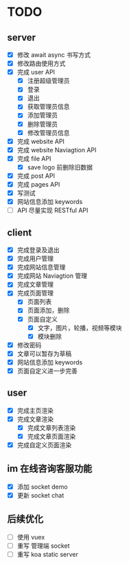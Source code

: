 # TODO

## server

- [x] 修改 await async 书写方式
- [x] 修改路由使用方式
- [x] 完成 user API
  - [x] 注册超级管理员
  - [x] 登录
  - [x] 退出
  - [x] 获取管理员信息
  - [x] 添加管理员
  - [x] 删除管理员
  - [x] 修改管理员信息
- [x] 完成 website API
- [x] 完成 website Naviagtion API
- [x] 完成 file API
  - [x] save logo 前删除旧数据
- [x] 完成 post API
- [x] 完成 pages API
- [x] 写测试
- [x] 网站信息添加 keywords
- [ ] API 尽量实现 RESTful API

## client

- [x] 完成登录及退出
- [x] 完成用户管理
- [x] 完成网站信息管理
- [x] 完成网站 Naviagtion 管理
- [x] 完成文章管理
- [x] 完成页面管理
  - [x] 页面列表
  - [x] 页面添加，删除
  - [x] 页面自定义
    - [x] 文字，图片，轮播，视频等模块
    - [x] 模块删除
- [x] 修改密码
- [x] 文章可以暂存为草稿
- [x] 网站信息添加 keywords
- [x] 页面自定义进一步完善

## user

- [x] 完成主页渲染
- [x] 完成文章渲染
  - [x] 完成文章列表渲染
  - [x] 完成文章页面渲染
- [x] 完成自定义页面渲染

## im 在线咨询客服功能

- [x] 添加 socket demo
- [x] 更新 socket chat

## 后续优化

- [ ] 使用 vuex
- [ ] 重写 管理端 socket
- [ ] 重写 koa static server
